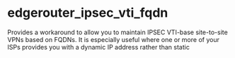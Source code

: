 # edgerouter_ipsec_vti_fqdn
Provides a workaround to allow you to maintain IPSEC VTI-base site-to-site VPNs based on FQDNs. It is especially useful where one or more of your ISPs provides you with a dynamic IP address rather than static
